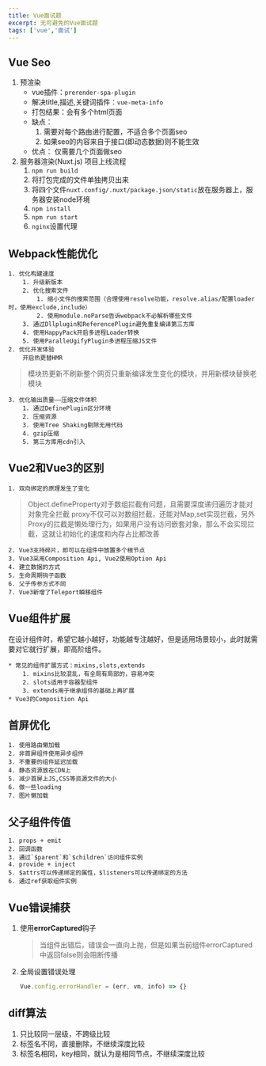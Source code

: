 ```yaml
---
title: Vue面试题
excerpt: 无可避免的Vue面试题
tags: ['vue','面试']
---
```


## Vue Seo
1. 预渲染
    * vue插件：`prerender-spa-plugin`
    * 解决title,描述,关键词插件：`vue-meta-info`
    * 打包结果：会有多个html页面
    * 缺点：
        1. 需要对每个路由进行配置，不适合多个页面seo
        2. 如果seo的内容来自于接口(即动态数据)则不能生效
    * 优点：
        仅需要几个页面做seo
2. 服务器渲染(Nuxt.js)
    项目上线流程
     1. `npm run build`
     2. 将打包完成的文件单独拷贝出来
     3. 将四个文件`nuxt.config/.nuxt/package.json/static`放在服务器上，服务器安装node环境
     4. `npm install`
     5. `npm run start`
     6. `nginx`设置代理

## Webpack性能优化
    1. 优化构建速度
        1. 升级新版本
        2. 优化搜索文件
            1. 缩小文件的搜索范围（合理使用resolve功能，resolve.alias/配置loader时，使用exclude,include）
            2. 使用module.noParse告诉webpack不必解析哪些文件
        3. 通过Dllplugin和ReferencePlugin避免重复编译第三方库
        4. 使用HappyPack开启多进程Loader转换
        5. 使用ParalleUgifyPlugin多进程压缩JS文件
    2. 优化开发体验
        开启热更替HMR
> 模块热更新不刷新整个网页只重新编译发生变化的模块，并用新模块替换老模块

    3. 优化输出质量——压缩文件体积
        1. 通过DefinePlugin区分环境
        2. 压缩资源
        3. 使用Tree Shaking剔除无用代码
        4. gzip压缩
        5. 第三方库用cdn引入

## Vue2和Vue3的区别
    1. 双向绑定的原理发生了变化
> Object.defineProperty对于数组拦截有问题，且需要深度递归遍历才能对对象完全拦截
        proxy不仅可以对数组拦截，还能对Map,set实现拦截，另外Proxy的拦截是懒处理行为，如果用户没有访问嵌套对象，那么不会实现拦截，这就让初始化的速度和内存占比都改善


    2. Vue3支持碎片，即可以在组件中放置多个根节点
    3. Vue3采用Composition Api, Vue2使用Option Api
    4. 建立数据的方式
    5. 生命周期钩子函数
    6. 父子传参方式不同
    7. Vue3新增了Teleport瞬移组件

## Vue组件扩展
在设计组件时，希望它越小越好，功能越专注越好，但是适用场景较小，此时就需要对它就行扩展，即高阶组件。

    * 常见的组件扩展方式：mixins,slots,extends
        1. mixins比较混乱，有全局有局部的，容易冲突
        2. slots适用于容器型组件
        3. extends用于继承组件的基础上再扩展
    * Vue3的Composition Api

## 首屏优化
    1. 使用路由懒加载
    2. 非首屏组件使用异步组件
    3. 不重要的组件延迟加载
    4. 静态资源放在CDN上
    5. 减少首屏上JS,CSS等资源文件的大小
    6. 做一些loading
    7. 图片懒加载

## 父子组件传值
    1. props + emit
    2. 回调函数
    3. 通过`$parent`和`$children`访问组件实例
    4. provide + inject
    5. $attrs可以传递绑定的属性，$listeners可以传递绑定的方法
    6. 通过ref获取组件实例

## Vue错误捕获

1. 使用**errorCaptured**钩子

    > 当组件出错后，错误会一直向上抛，但是如果当前组件errorCaptured中返回false则会阻断传播

2. 全局设置错误处理
    ```javascript
    Vue.config.errorHandler = (err, vm, info) => {}
    ```

## diff算法
1. 只比较同一层级，不跨级比较
2. 标签名不同，直接删除，不继续深度比较
3. 标签名相同，key相同，就认为是相同节点，不继续深度比较
